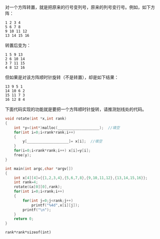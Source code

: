 对一个方阵转置，就是把原来的行号变列号，原来的列号变行号。例如，如下方阵：

	1 2 3 4
	5 6 7 8
	9 10 11 12
	13 14 15 16

转置后变为：

	1 5 9 13
	2 6 10 14
	3 7 11 15
	4 8 12 16
但如果是对该方阵顺时针旋转（不是转置），却是如下结果：

	13 9 5 1
	14 10 6 2
	15 11 7 3
	16 12 8 4

下面代码实现的功能就是要把一个方阵顺时针旋转，请推测划线处的代码。
```c++
void rotate(int *x,int rank)
{ 
	int *y=(int*)malloc(___________________);  //填空
	for(int i=0;i<rank*rank;i++)
	{ 
		y[___________________]= x[i];  //填空
	}
	for(i=0;i<rank*rank;i++) x[i]=y[i];
	free(y);
}

int main(int argc,char *argv[])
{ 
	int x[4][4]={{1,2,3,4},{5,6,7,8},{9,10,11,12},{13,14,15,16}};
	int rank=4;
	rotate(&x[0][0],rank);
	for(int i=0;i<rank;i++)
	{ 
		for(int j=0;j<rank;j++)	
			printf("%4d",x[i][j]);
		printf("\n");
	}
	return 0;
}
```

`rank*rank*sizeof(int)`